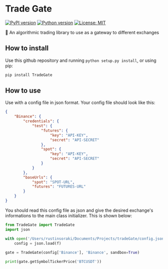 # Trade Gate
[![PyPI version](https://img.shields.io/pypi/v/TradeGate.svg)](https://pypi.python.org/pypi/TradeGate.svg)
[![Python version](https://img.shields.io/pypi/pyversions/TradeGate)](https://www.python.org/downloads/)
[![License: MIT](https://img.shields.io/badge/License-MIT-blue.svg)](https://opensource.org/licenses/MIT)

:money_with_wings: An algorithmic trading library to use as a gateway to different exchanges

## How to install
Use this github repository and running ```python setup.py install```, or using pip:
```bash
pip install TradeGate
```

## How to use
Use with a config file in json format. Your config file should look like this:
```json
{
    "Binance": {
        "credentials": {
            "test": {
                "futures": {
                    "key": "API-KEY",
                    "secret": "API-SECRET"
                },
                "spot": {
                    "key": "API-KEY",
                    "secret": "API-SECRET"
                }
            }
        },
        "baseUrls": {
            "spot": "SPOT-URL",
            "futures": "FUTURES-URL"
        }
    }
}
```
You should read this config file as json and give the desired exchange's informations to the main class initializer. This is shown below:
```python
from TradeGate import TradeGate
import json

with open('/Users/rustinsoraki/Documents/Projects/tradeGate/config.json') as f:
    config = json.load(f)
    
gate = TradeGate(config['Binance'], 'Binance', sandbox=True)

print(gate.getSymbolTickerPrice('BTCUSDT'))
```
